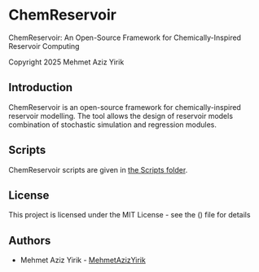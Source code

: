# ChemReservoir
ChemReservoir: An Open-Source Framework for Chemically-Inspired Reservoir Computing

Copyright 2025 Mehmet Aziz Yirik

## Introduction

ChemReservoir is an open-source framework for chemically-inspired reservoir modelling. The tool allows the design of reservoir models combination of stochastic simulation and regression modules. 

## Scripts

ChemReservoir scripts are given in [the Scripts folder](https://github.com/MehmetAzizYirik/ChemReservoir/tree/main/Scripts). 

## License
This project is licensed under the MIT License - see the () file for details

## Authors

 - Mehmet Aziz Yirik - [MehmetAzizYirik](https://github.com/MehmetAzizYirik) 
